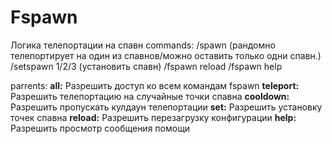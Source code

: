 # Fspawn
Логика телепортации на спавн
commands:
/spawn (рандомно телепортирует на один из спавнов/можно оставить только одни спавн.)
/setspawn 1/2/3 (установить спавн)
/fspawn reload
/fspawn help

parrents:
**all:** Разрешить доступ ко всем командам fspawn
**teleport:** Разрешить телепортацию на случайные точки спавна
**cooldown:** Разрешить пропускать кулдаун телепортации
**set:** Разрешить установку точек спавна
**reload:** Разрешить перезагрузку конфигурации
**help:** Разрешить просмотр сообщения помощи
